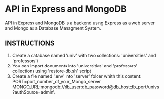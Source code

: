 # API in Express and MongoDB
API in Express and MongoDB is a backend using Express as a web server and Mongo as a Database Managment System.

## INSTRUCTIONS
1. Create a database named 'univ' with two collections: 'universities' and 'professors'\
2. You can import documents into 'universities' and 'professors' collections using 'restore-db.sh' script
3. Create a file named '.env' into 'server' folder whith this content:\
PORT=port_number_of_your_Mongo_server\
MONGO_URL:mongodb://db_user:db_password@db_host:db_port/univs?authSource=admin\
